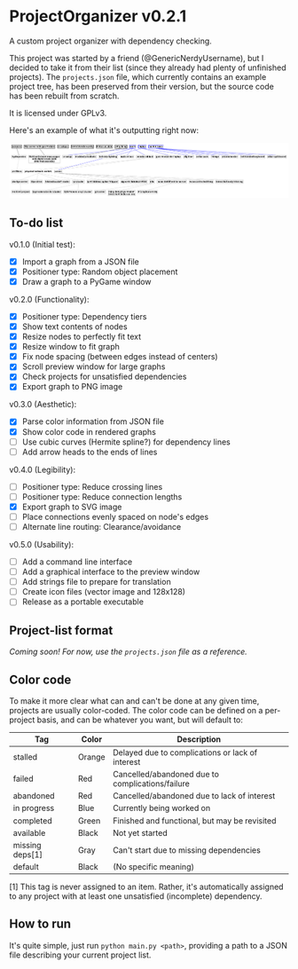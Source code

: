 # ProjectOrganizer v0.2.1

A custom project organizer with dependency checking.

This project was started by a friend (@GenericNerdyUsername), but I decided to take it from
their list (since they already had plenty of unfinished projects). The
`projects.json` file, which currently contains an example project tree, has been
preserved from their version, but the source code has been rebuilt from scratch.

It is licensed under GPLv3.

Here's an example of what it's outputting right now:

![test graph output](./test.png)

## To-do list

v0.1.0 (Initial test):
- [x] Import a graph from a JSON file
- [x] Positioner type: Random object placement
- [x] Draw a graph to a PyGame window

v0.2.0 (Functionality):
- [x] Positioner type: Dependency tiers
- [x] Show text contents of nodes
- [x] Resize nodes to perfectly fit text
- [x] Resize window to fit graph
- [x] Fix node spacing (between edges instead of centers)
- [x] Scroll preview window for large graphs
- [x] Check projects for unsatisfied dependencies
- [x] Export graph to PNG image

v0.3.0 (Aesthetic):
- [x] Parse color information from JSON file
- [x] Show color code in rendered graphs
- [ ] Use cubic curves (Hermite spline?) for dependency lines
- [ ] Add arrow heads to the ends of lines

v0.4.0 (Legibility):
- [ ] Positioner type: Reduce crossing lines
- [ ] Positioner type: Reduce connection lengths
- [x] Export graph to SVG image
- [ ] Place connections evenly spaced on node's edges
- [ ] Alternate line routing: Clearance/avoidance

v0.5.0 (Usability):
- [ ] Add a command line interface
- [ ] Add a graphical interface to the preview window
- [ ] Add strings file to prepare for translation
- [ ] Create icon files (vector image and 128x128)
- [ ] Release as a portable executable

## Project-list format

_Coming soon! For now, use the `projects.json` file as a reference._

## Color code

To make it more clear what can and can't be done at any given time, projects are
usually color-coded. The color code can be defined on a per-project basis, and
can be whatever you want, but will default to:

| Tag             | Color  | Description                                      |
|-----------------|--------|--------------------------------------------------|
| stalled         | Orange | Delayed due to complications or lack of interest |
| failed          | Red    | Cancelled/abandoned due to complications/failure |
| abandoned       | Red    | Cancelled/abandoned due to lack of interest      |
| in progress     | Blue   | Currently being worked on                        |
| completed       | Green  | Finished and functional, but may be revisited    |
| available       | Black  | Not yet started                                  |
| missing deps[1] | Gray   | Can't start due to missing dependencies          |
| default         | Black  | (No specific meaning)                            |

[1] This tag is never assigned to an item. Rather, it's automatically assigned
    to any project with at least one unsatisfied (incomplete) dependency.

## How to run

It's quite simple, just run `python main.py <path>`, providing a path to a
JSON file describing your current project list.
